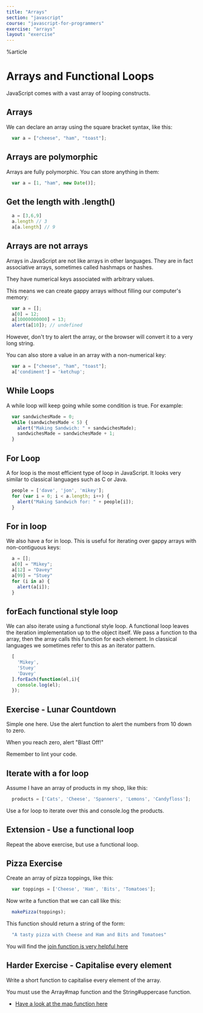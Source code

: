 ```yaml
---
title: "Arrays"
section: "javascript"
course: "javascript-for-programmers"
exercise: "arrays"
layout: "exercise"
---
```


%article


# Arrays and Functional Loops

JavaScript comes with a vast array of looping constructs.

## Arrays

We can declare an array using the square bracket syntax, like this:

```js
  var a = ["cheese", "ham", "toast"];
```





## Arrays are polymorphic

Arrays are fully polymorphic. You can store anything in them:

```js
  var a = [1, "ham", new Date()];
```





## Get the length with .length()

```js
  a = [3,6,9]
  a.length // 3
  a[a.length] // 9
```





## Arrays are not arrays

Arrays in JavaScript are not like arrays in other languages. They are in fact associative arrays, sometimes called hashmaps or hashes.

They have numerical keys associated with arbitrary values.

This means we can create gappy arrays without filling our computer's memory:

```js
  var a = [];
  a[0] = 12;
  a[10000000000] = 13;
  alert(a[10]); // undefined
```





However, don't try to alert the array, or the browser will convert it to a very long string.

You can also store a value in an array with a non-numerical key:

```js
  var a = ["cheese", "ham", "toast"];
  a['condiment'] = 'ketchup';
```





## While Loops

A while loop will keep going while some condition is true. For example:

```js
  var sandwichesMade = 0;
  while (sandwichesMade < 5) {
    alert("Making Sandwich: " + sandwichesMade);
    sandwichesMade = sandwichesMade + 1;
  }
```





## For Loop

A for loop is the most efficient type of loop in JavaScript. It looks very similar to classical languages such as C or Java.

```js
  people = ['dave', 'jon', 'mikey'];
  for (var i = 0; i < a.length; i++) {
    alert("Making Sandwich for: " + people[i]);
  }
```





## For in loop

We also have a for in loop. This is useful for iterating over gappy arrays with non-contiguous keys:

```js
  a = [];
  a[0] = "Mikey";
  a[12] = "Davey"
  a[99] = "Stuey"
  for (i in a) {
    alert(a[i]);
  }
```





## forEach functional style loop

We can also iterate using a functional style loop. A functional loop leaves the iteration implementation up to the object itself. We pass a function to tha array, then the array calls this function for each element. In classical languages we sometimes refer to this as an iterator pattern.

```js
  [
    'Mikey',
    'Stuey'
    'Davey'
  ].forEach(function(el,i){
    console.log(el);
  });
```








## Exercise - Lunar Countdown

Simple one here. Use the alert function to alert the numbers from 10 down to zero.

When you reach zero, alert "Blast Off!"

Remember to lint your code.





## Iterate with a for loop

Assume I have an array of products in my shop, like this:

```js
  products = ['Cats', 'Cheese', 'Spanners', 'Lemons', 'Candyfloss'];
```




Use a for loop to iterate over this and console.log the products.

## Extension - Use a functional loop

Repeat the above exercise, but use a functional loop.




## Pizza Exercise

Create an array of pizza toppings, like this:

```js
  var toppings = ['Cheese', 'Ham', 'Bits', 'Tomatoes'];
```





Now write a function that we can call like this:

```js
  makePizza(toppings);
```





This function should return a string of the form:

```js
  "A tasty pizza with Cheese and Ham and Bits and Tomatoes"
```




You will find the [join function is very helpful here](https://developer.mozilla.org/en-US/docs/Web/JavaScript/Reference/Global_Objects/Array/join)




## Harder Exercise - Capitalise every element

Write a short function to capitalise every element of the array.

You must use the Array#map function and the String#uppercase function.



* [Have a look at the map function here](https://developer.mozilla.org/en/docs/Web/JavaScript/Reference/Global_Objects/Array/prototype)

